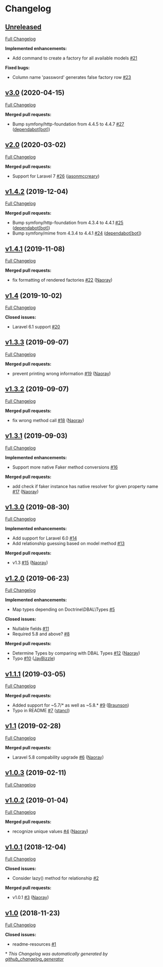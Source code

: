 # Changelog

## [Unreleased](https://github.com/naoray/laravel-factory-prefill/tree/HEAD)

[Full Changelog](https://github.com/naoray/laravel-factory-prefill/compare/v3.0...HEAD)

**Implemented enhancements:**

- Add command to create a factory for all available models [\#21](https://github.com/Naoray/laravel-factory-prefill/issues/21)

**Fixed bugs:**

- Column name 'password' generates false factory row [\#23](https://github.com/Naoray/laravel-factory-prefill/issues/23)

## [v3.0](https://github.com/naoray/laravel-factory-prefill/tree/v3.0) (2020-04-15)

[Full Changelog](https://github.com/naoray/laravel-factory-prefill/compare/v2.0...v3.0)

**Merged pull requests:**

- Bump symfony/http-foundation from 4.4.5 to 4.4.7 [\#27](https://github.com/Naoray/laravel-factory-prefill/pull/27) ([dependabot[bot]](https://github.com/apps/dependabot))

## [v2.0](https://github.com/naoray/laravel-factory-prefill/tree/v2.0) (2020-03-02)

[Full Changelog](https://github.com/naoray/laravel-factory-prefill/compare/v1.4.2...v2.0)

**Merged pull requests:**

- Support for Laravel 7 [\#26](https://github.com/Naoray/laravel-factory-prefill/pull/26) ([jasonmccreary](https://github.com/jasonmccreary))

## [v1.4.2](https://github.com/naoray/laravel-factory-prefill/tree/v1.4.2) (2019-12-04)

[Full Changelog](https://github.com/naoray/laravel-factory-prefill/compare/v1.4.1...v1.4.2)

**Merged pull requests:**

- Bump symfony/http-foundation from 4.3.4 to 4.4.1 [\#25](https://github.com/Naoray/laravel-factory-prefill/pull/25) ([dependabot[bot]](https://github.com/apps/dependabot))
- Bump symfony/mime from 4.3.4 to 4.4.1 [\#24](https://github.com/Naoray/laravel-factory-prefill/pull/24) ([dependabot[bot]](https://github.com/apps/dependabot))

## [v1.4.1](https://github.com/naoray/laravel-factory-prefill/tree/v1.4.1) (2019-11-08)

[Full Changelog](https://github.com/naoray/laravel-factory-prefill/compare/v1.4...v1.4.1)

**Merged pull requests:**

- fix formatting of rendered factories [\#22](https://github.com/Naoray/laravel-factory-prefill/pull/22) ([Naoray](https://github.com/Naoray))

## [v1.4](https://github.com/naoray/laravel-factory-prefill/tree/v1.4) (2019-10-02)

[Full Changelog](https://github.com/naoray/laravel-factory-prefill/compare/v1.3.3...v1.4)

**Closed issues:**

- Laravel 6.1 support [\#20](https://github.com/Naoray/laravel-factory-prefill/issues/20)

## [v1.3.3](https://github.com/naoray/laravel-factory-prefill/tree/v1.3.3) (2019-09-07)

[Full Changelog](https://github.com/naoray/laravel-factory-prefill/compare/v1.3.2...v1.3.3)

**Merged pull requests:**

- prevent printing wrong information [\#19](https://github.com/Naoray/laravel-factory-prefill/pull/19) ([Naoray](https://github.com/Naoray))

## [v1.3.2](https://github.com/naoray/laravel-factory-prefill/tree/v1.3.2) (2019-09-07)

[Full Changelog](https://github.com/naoray/laravel-factory-prefill/compare/v1.3.1...v1.3.2)

**Merged pull requests:**

- fix wrong method call [\#18](https://github.com/Naoray/laravel-factory-prefill/pull/18) ([Naoray](https://github.com/Naoray))

## [v1.3.1](https://github.com/naoray/laravel-factory-prefill/tree/v1.3.1) (2019-09-03)

[Full Changelog](https://github.com/naoray/laravel-factory-prefill/compare/v1.3.0...v1.3.1)

**Implemented enhancements:**

- Support more native Faker method conversions [\#16](https://github.com/Naoray/laravel-factory-prefill/issues/16)

**Merged pull requests:**

- add check if faker instance has native resolver for given property name [\#17](https://github.com/Naoray/laravel-factory-prefill/pull/17) ([Naoray](https://github.com/Naoray))

## [v1.3.0](https://github.com/naoray/laravel-factory-prefill/tree/v1.3.0) (2019-08-30)

[Full Changelog](https://github.com/naoray/laravel-factory-prefill/compare/v1.2.0...v1.3.0)

**Implemented enhancements:**

- Add support for Laravel 6.0 [\#14](https://github.com/Naoray/laravel-factory-prefill/issues/14)
- Add relationship guessing based on model method [\#13](https://github.com/Naoray/laravel-factory-prefill/issues/13)

**Merged pull requests:**

- v1.3 [\#15](https://github.com/Naoray/laravel-factory-prefill/pull/15) ([Naoray](https://github.com/Naoray))

## [v1.2.0](https://github.com/naoray/laravel-factory-prefill/tree/v1.2.0) (2019-06-23)

[Full Changelog](https://github.com/naoray/laravel-factory-prefill/compare/v1.1.1...v1.2.0)

**Implemented enhancements:**

- Map types depending on Doctrine\DBAL\Types [\#5](https://github.com/Naoray/laravel-factory-prefill/issues/5)

**Closed issues:**

- Nullable fields [\#11](https://github.com/Naoray/laravel-factory-prefill/issues/11)
- Required 5.8 and above? [\#8](https://github.com/Naoray/laravel-factory-prefill/issues/8)

**Merged pull requests:**

- Determine Types by comparing with DBAL Types [\#12](https://github.com/Naoray/laravel-factory-prefill/pull/12) ([Naoray](https://github.com/Naoray))
- Typo [\#10](https://github.com/Naoray/laravel-factory-prefill/pull/10) ([JayBizzle](https://github.com/JayBizzle))

## [v1.1.1](https://github.com/naoray/laravel-factory-prefill/tree/v1.1.1) (2019-03-05)

[Full Changelog](https://github.com/naoray/laravel-factory-prefill/compare/v1.1...v1.1.1)

**Merged pull requests:**

- Added support for ~5.7/\* as well as ~5.8.\* [\#9](https://github.com/Naoray/laravel-factory-prefill/pull/9) ([Braunson](https://github.com/Braunson))
- Typo in README [\#7](https://github.com/Naoray/laravel-factory-prefill/pull/7) ([stancl](https://github.com/stancl))

## [v1.1](https://github.com/naoray/laravel-factory-prefill/tree/v1.1) (2019-02-28)

[Full Changelog](https://github.com/naoray/laravel-factory-prefill/compare/v1.0.3...v1.1)

**Merged pull requests:**

- Laravel 5.8 compability upgrade [\#6](https://github.com/Naoray/laravel-factory-prefill/pull/6) ([Naoray](https://github.com/Naoray))

## [v1.0.3](https://github.com/naoray/laravel-factory-prefill/tree/v1.0.3) (2019-02-11)

[Full Changelog](https://github.com/naoray/laravel-factory-prefill/compare/v1.0.2...v1.0.3)

## [v1.0.2](https://github.com/naoray/laravel-factory-prefill/tree/v1.0.2) (2019-01-04)

[Full Changelog](https://github.com/naoray/laravel-factory-prefill/compare/v1.0.1...v1.0.2)

**Merged pull requests:**

- recognize unique values [\#4](https://github.com/Naoray/laravel-factory-prefill/pull/4) ([Naoray](https://github.com/Naoray))

## [v1.0.1](https://github.com/naoray/laravel-factory-prefill/tree/v1.0.1) (2018-12-04)

[Full Changelog](https://github.com/naoray/laravel-factory-prefill/compare/v1.0...v1.0.1)

**Closed issues:**

- Consider lazy\(\) method for relationship [\#2](https://github.com/Naoray/laravel-factory-prefill/issues/2)

**Merged pull requests:**

- v1.0.1 [\#3](https://github.com/Naoray/laravel-factory-prefill/pull/3) ([Naoray](https://github.com/Naoray))

## [v1.0](https://github.com/naoray/laravel-factory-prefill/tree/v1.0) (2018-11-23)

[Full Changelog](https://github.com/naoray/laravel-factory-prefill/compare/ddae59428c9b7287b180d731e3ba3a64f4910284...v1.0)

**Closed issues:**

- readme-resources [\#1](https://github.com/Naoray/laravel-factory-prefill/issues/1)



\* *This Changelog was automatically generated by [github_changelog_generator](https://github.com/github-changelog-generator/github-changelog-generator)*

